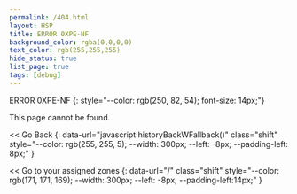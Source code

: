 ```yaml
---
permalink: /404.html
layout: HSP
title: ERROR 0XPE-NF
background_color: rgba(0,0,0,0)
text_color: rgb(255,255,255)
hide_status: true
list_page: true
tags: [debug]
---
```


ERROR 0XPE-NF
{: style="--color: rgb(250, 82, 54); font-size: 14px;"}

This page cannot be found.

\<< Go Back
{: data-url="javascript:historyBackWFallback()" class="shift" style="--color: rgb(255, 255, 5); --width: 300px; --left: -8px; --padding-left: 8px;" }

\<< Go to your assigned zones
{: data-url="/" class="shift" style="--color: rgb(171, 171, 169); --width: 300px; --left: -8px; --padding-left:14px;" }
